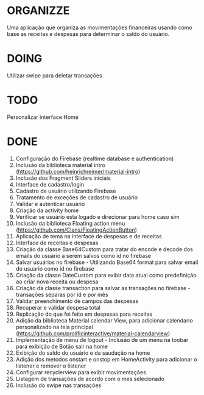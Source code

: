 # ORGANIZZE

Uma aplicação que organiza as movimentações financeiras usando como base as receitas e despesas para determinar o saldo do usuário.

# DOING

Utilizar swipe para deletar transações

# TODO

Personalizar interface Home

# DONE
1) Configuração do Firebase (realtime database e authentication)
2) Inclusão da biblioteca material intro (https://github.com/heinrichreimer/material-intro)
3) Inclusão dos Fragment Sliders iniciais
4) Interface de cadastro/login
5) Cadastro de usuário utilizando Firebase
6) Tratamento de exceções de cadastro de usuário
7) Validar e autenticar usuário
8) Criação da activity home
9) Verificar se usuário esta logado e direcionar para home caso sim
10) Inclusão da biblioteca Floating action menu (https://github.com/Clans/FloatingActionButton)
11) Aplicação de tema na interface de despesas e de receitas
12) Interface de receitas e despesas
13) Criação da classe Base64Custom para tratar do encode e decode dos emails do usuário a serem salvos como id no firebase
14) Salvar usuários no firebase - Utilizando Base64 format para salvar email do usuario como id no firebase
15) Criação da classe DateCustom para exibir data atual como predefinição ao criar nova receita ou despesa
16) Criação da classe transaction para salvar as transações no firebase - transações separas por id e por mês
17) Validar preenchimento de campos das despesas
18) Recuperar e validar despesa total
19) Replicação do que foi feito em despesas para receitas
20) Adição da biblioteca Material calendar View, para adicionar calendario personalizado na tela principal (https://github.com/prolificinteractive/material-calendarview)
21) Implementação de menu de logout - Inclusão de um menu na toobar para exibição de Botão sair na home
22) Exibição do saldo do usuário e da saudação na home
23) Adição dos metodos onstart e onstop em HomeActivity para adicionar o listener e remover o listener 
24) Configurar recyclerview para exibir movimentações
25) Listagem de transações de acordo com o mes selecionado
26) Inclusão do swipe nas transações